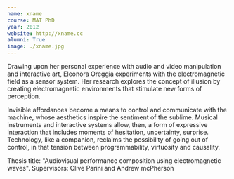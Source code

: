 ```yaml
---
name: xname
course: MAT PhD
year: 2012
website: http://xname.cc
alumni: True
image: ./xname.jpg
---
```

Drawing upon her personal experience with audio and video manipulation and interactive art, Eleonora Oreggia experiments with the electromagnetic field as a sensor system. Her research explores the concept of illusion by creating electromagnetic environments that stimulate new forms of perception. 

Invisible affordances become a means to control and communicate with the machine, whose aesthetics inspire the sentiment of the sublime. Musical instruments and interactive systems allow, then, a form of expressive interaction that includes moments of hesitation, uncertainty, surprise. Technology, like a companion, reclaims the possibility of going out of control, in that tension between programmability, virtuosity and causality.

Thesis title: "Audiovisual performance composition using electromagnetic waves".
Supervisors: Clive Parini and Andrew mcPherson